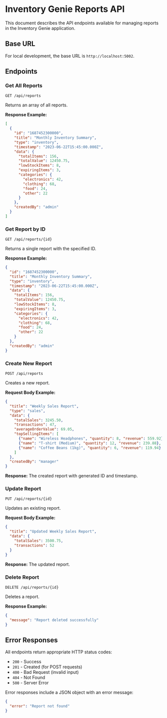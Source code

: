 # Inventory Genie Reports API

This document describes the API endpoints available for managing reports in the Inventory Genie application.

## Base URL

For local development, the base URL is `http://localhost:5002`.

## Endpoints

### Get All Reports

```
GET /api/reports
```

Returns an array of all reports.

**Response Example:**
```json
[
  {
    "id": "1687452300000",
    "title": "Monthly Inventory Summary",
    "type": "inventory",
    "timestamp": "2023-06-22T15:45:00.000Z",
    "data": {
      "totalItems": 156,
      "totalValue": 12450.75,
      "lowStockItems": 8,
      "expiringItems": 3,
      "categories": {
        "electronics": 42,
        "clothing": 68,
        "food": 24,
        "other": 22
      }
    },
    "createdBy": "admin"
  }
]
```

### Get Report by ID

```
GET /api/reports/{id}
```

Returns a single report with the specified ID.

**Response Example:**
```json
{
  "id": "1687452300000",
  "title": "Monthly Inventory Summary",
  "type": "inventory",
  "timestamp": "2023-06-22T15:45:00.000Z",
  "data": {
    "totalItems": 156,
    "totalValue": 12450.75,
    "lowStockItems": 8,
    "expiringItems": 3,
    "categories": {
      "electronics": 42,
      "clothing": 68,
      "food": 24,
      "other": 22
    }
  },
  "createdBy": "admin"
}
```

### Create New Report

```
POST /api/reports
```

Creates a new report.

**Request Body Example:**
```json
{
  "title": "Weekly Sales Report",
  "type": "sales",
  "data": {
    "totalSales": 3245.50,
    "transactions": 47,
    "averageOrderValue": 69.05,
    "topSellingItems": [
      {"name": "Wireless Headphones", "quantity": 8, "revenue": 559.92},
      {"name": "T-shirt (Medium)", "quantity": 12, "revenue": 239.88},
      {"name": "Coffee Beans (1kg)", "quantity": 6, "revenue": 119.94}
    ]
  },
  "createdBy": "manager"
}
```

**Response:** The created report with generated ID and timestamp.

### Update Report

```
PUT /api/reports/{id}
```

Updates an existing report.

**Request Body Example:**
```json
{
  "title": "Updated Weekly Sales Report",
  "data": {
    "totalSales": 3500.75,
    "transactions": 52
  }
}
```

**Response:** The updated report.

### Delete Report

```
DELETE /api/reports/{id}
```

Deletes a report.

**Response Example:**
```json
{
  "message": "Report deleted successfully"
}
```

## Error Responses

All endpoints return appropriate HTTP status codes:

- `200` - Success
- `201` - Created (for POST requests)
- `400` - Bad Request (invalid input)
- `404` - Not Found
- `500` - Server Error

Error responses include a JSON object with an error message:

```json
{
  "error": "Report not found"
}
```